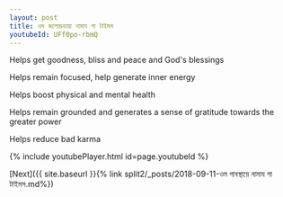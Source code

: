 ```yaml
---
layout: post
title: ওম জলোদ্ভভায়া নামায গা টাইমস
youtubeId: UFf0po-rbmQ
---
```

 
 
Helps get goodness, bliss and peace and God's blessings
 
Helps remain focused, help generate inner energy 
 
Helps boost physical and mental health 
 
Helps remain grounded and generates a sense of gratitude towards the greater power 
 
Helps reduce bad karma
 
 
 
 


{% include youtubePlayer.html id=page.youtubeId %}
 
[Next]({{ site.baseurl }}{% link  split2/_posts/2018-09-11-ওম গাবস্থায়ে নামায গা টাইমস.md%})
 
